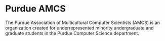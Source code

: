# Purdue AMCS

The Purdue Association of Multicultural Computer Scientists (AMCS) is an organization created for underrepresented minority undergraduate and graduate students in the Purdue Computer Science department.
